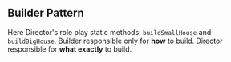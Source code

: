 ## Builder Pattern ##

Here Director's role play static methods: `buildSmallHouse` and `buildBigHouse`. Builder responsible only for **how** to build. Director responsible for **what exactly** to build. 